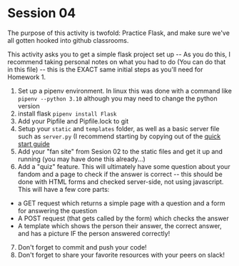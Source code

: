 # Session 04

The purpose of this activity is twofold: Practice Flask, and make sure we've all gotten hooked into github classrooms.

This activity asks you to get a simple flask project set up -- As you do this, I recommend taking personal notes on what you had to do (You can do that in this file) -- this is the EXACT same initial steps as you'll need for Homework 1.

1. Set up a pipenv environment. In linux this was done with a command like `pipenv --python 3.10` although you may need to change the python version
2. install flask `pipenv install Flask`
3. Add your Pipfile and Pipfile.lock to git
4. Setup your `static` and `templates` folder, as well as a basic server file such as `server.py` (I recommend starting by copying out of the [quick start guide](https://flask.palletsprojects.com/en/2.2.x/quickstart/#a-minimal-application)
5. Add your "fan site" from Sesion 02 to the static files and get it up and running (you may have done this already...)
6. Add a "quiz" feature. This will ultimately have some question about your fandom and a page to check if the answer is correct -- this should be done with HTML forms and checked server-side, not using javascript. This will have a few core parts:
  * a GET request which returns a simple page with a question and a form for answering the question
  * A POST request (that gets called by the form) which checks the answer
  * A template which shows the person their answer, the correct answer, and has a picture IF the person answered correctly!
7. Don't forget to commit and push your code!
8. Don't forget to share your favorite resources with your peers on slack!
